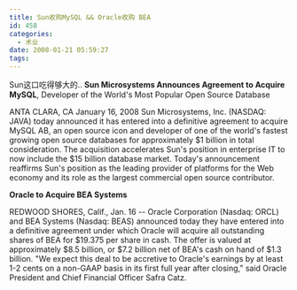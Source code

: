 ```yaml
---
title: Sun收购MySQL && Oracle收购 BEA
id: 458
categories:
  - 术业
date: 2008-01-21 05:59:27
tags:
---
```


Sun这口吃得够大的..
**Sun Microsystems Announces Agreement to Acquire MySQL**, Developer of the World's Most Popular Open Source Database

ANTA CLARA, CA January 16, 2008 Sun Microsystems, Inc. (NASDAQ: JAVA)
today announced it has entered into a definitive agreement to acquire
MySQL AB, an open source icon and developer of one of the world's
fastest growing open source databases for approximately $1 billion in
total consideration. The acquisition accelerates Sun's position in
enterprise IT to now include the $15 billion database market. Today's
announcement reaffirms Sun's position as the leading provider of
platforms for the Web economy and its role as the largest commercial
open source contributor.

**Oracle to Acquire BEA Systems**

REDWOOD SHORES, Calif., Jan. 16 -- Oracle Corporation (Nasdaq: ORCL)
and BEA Systems (Nasdaq: BEAS) announced today they have entered into a
definitive agreement under which Oracle will acquire all outstanding
shares of BEA for $19.375 per share in cash. The offer is valued at
approximately $8.5 billion, or $7.2 billion net of BEA's cash on hand
of $1.3 billion. &quot;We expect this deal to be accretive to Oracle's
earnings by at least 1-2 cents on a non-GAAP basis in its first full
year after closing,&quot; said Oracle President and Chief Financial Officer
Safra Catz.&nbsp;